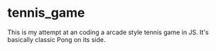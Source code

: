 # tennis_game
This is my attempt at an coding a arcade style tennis game in JS. It's basically classic Pong on its side.
